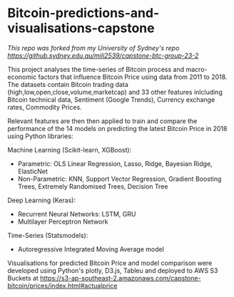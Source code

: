 # Bitcoin-predictions-and-visualisations-capstone

*This repo was forked from my University of Sydney's repo https://github.sydney.edu.au/mili2539/capstone-btc-group-23-2*

This project analyses the time-series of Bitcoin process and macro-economic factors that influence Bitcoin Price using data from 2011 to 2018. The datasets contain Bitcoin trading data (high,low,open,close,volume,marketcap) and 33 other features inlcluding Bitcoin technical data, Sentiment (Google Trends), Currency exchange rates, Commodity Prices.

Relevant features are then then applied to train and compare the performance of the 14 models on predicting the latest Bitcoin Price in 2018 using Python libraries: 

Machine Learning (Scikit-learn, XGBoost): 
* Parametric: OLS Linear Regression, Lasso, Ridge, Bayesian Ridge, ElasticNet
* Non-Parametric: KNN, Support Vector Regression, Gradient Boosting Trees, Extremely Randomised Trees, Decision Tree

Deep Learning (Keras): 
* Recurrent Neural Networks: LSTM, GRU 
* Multilayer Perceptron Network
    
Time-Series (Statsmodels): 
* Autoregressive Integrated Moving Average model 
    
Visualisations for predicted Bitcoin Price and model comparison were developed using Python's plotly, D3.js, Tableu and deployed to AWS S3 Buckets at https://s3-ap-southeast-2.amazonaws.com/capstone-bitcoin/prices/index.html#actualprice

